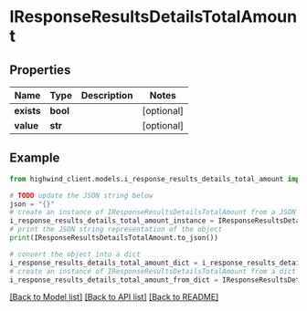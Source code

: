 # IResponseResultsDetailsTotalAmount


## Properties

Name | Type | Description | Notes
------------ | ------------- | ------------- | -------------
**exists** | **bool** |  | [optional] 
**value** | **str** |  | [optional] 

## Example

```python
from highwind_client.models.i_response_results_details_total_amount import IResponseResultsDetailsTotalAmount

# TODO update the JSON string below
json = "{}"
# create an instance of IResponseResultsDetailsTotalAmount from a JSON string
i_response_results_details_total_amount_instance = IResponseResultsDetailsTotalAmount.from_json(json)
# print the JSON string representation of the object
print(IResponseResultsDetailsTotalAmount.to_json())

# convert the object into a dict
i_response_results_details_total_amount_dict = i_response_results_details_total_amount_instance.to_dict()
# create an instance of IResponseResultsDetailsTotalAmount from a dict
i_response_results_details_total_amount_from_dict = IResponseResultsDetailsTotalAmount.from_dict(i_response_results_details_total_amount_dict)
```
[[Back to Model list]](../README.md#documentation-for-models) [[Back to API list]](../README.md#documentation-for-api-endpoints) [[Back to README]](../README.md)


